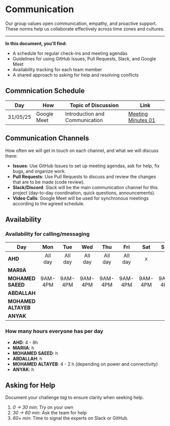 <!--
    this template is for inspiration, feel free to change it however you like!

    Careful! be sure to protect your privacy when filling out this document
        everything you write here will be public
        so share only what you are comfortable sharing online
        you can share the rest in confidence with you group by another channel
-->

# Communication

 Our group values open communication, empathy, and proactive support.  
 These norms help us collaborate effectively across time zones and cultures.

---

**In this document, you’ll find:**

- A schedule for regular check-ins and meeting agendas  
- Guidelines for using GitHub Issues, Pull Requests, Slack, and Google Meet  
- Availability tracking for each team member  
- A shared approach to asking for help and resolving conflicts

## Commnication Schedule

  
| **Day**   | **How**      | **Topic of Discussion**                  | **Link**                                      |
|-----------|--------------|------------------------------------------|----------------------------------------------|
| 31/05/25  | Google Meet  | Introduction and Communication | [Meeting Minutes 01]((https://github.com/MIT-Emerging-Talent/ET6-CDSP-group-08-repo/blob/main/notes/01meeting_minutes.md)) |

## Communication Channels

How often we will get in touch on each channel, and what we will discuss there:

- **Issues**: Use GitHub Issues to set up meeting agendas, ask for help, fix
 bugs, and organize work.
- **Pull Requests**: Use Pull Requests to discuss and review the changes that
 are to be made (code review).
- **Slack/Discord**: Slack will be the main communication channel for
 this project (day-to-day coordination, quick questions, announcements).
- **Video Calls**: Google Meet will be used for synchronous meetings
 according to the agreed schedule.

## Availability

### Availability for calling/messaging

| Day                | Mon | Tue | Wed | Thu | Fri | Sat | Sun |
|--------------------|:---:|:---:|:---:|:---:|:---:|:---:|:---:|
| **AHD**            |All day|All day|All day|All day|All day|x|x|All day|    
| **MARIIA**         |     |     |     |     |     |     |     |
| **MOHAMED SAEED**  |9AM-4PM|9AM-4PM|9AM-4PM|9AM-4PM|9AM-4PM|9AM-4PM|9AM-4PM|
| **ABDALLAH**       |     |     |     |     |     |     |     |
| **MOHAMED ALTAYEB**|     |     |     |     |     |     |     |
| **ANYAK**          |     |     |     |     |     |     |     |

### How many hours everyone has per day

- **AHD**: 4 - 8h
- **MARIIA**: h
- **MOHAMED SAEED**: h
- **ABDALLAH**: h
- **MOHAMED ALTAYEB**: 4 - 2 h (depending on power and connectivity)
- **ANYAK**: h

## Asking for Help

Document your challenge _tag_ to ensure clarity when seeking help.  

1. _0 → 30 min_: Try on your own  
2. _30 → 60 min_: Ask the team for help  
3. _60+ min_: Time to signal the experts on Slack or GitHub. 
